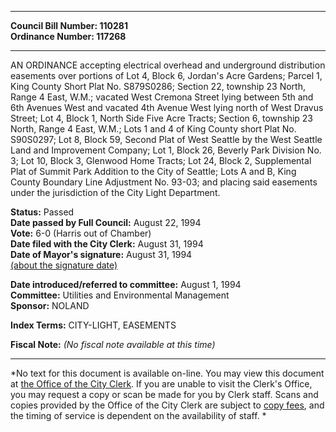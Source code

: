 * * * * *  
  
**Council Bill Number: [](#h0)[](#h2)110281**   
**Ordinance Number: 117268**  
  
* * * * *  
  
AN ORDINANCE accepting electrical overhead and underground distribution easements over portions of Lot 4, Block 6, Jordan's Acre Gardens; Parcel 1, King County Short Plat No. S879S0286; Section 22, township 23 North, Range 4 East, W.M.; vacated West Cremona Street lying between 5th and 6th Avenues West and vacated 4th Avenue West lying north of West Dravus Street; Lot 4, Block 1, North Side Five Acre Tracts; Section 6, township 23 North, Range 4 East, W.M.; Lots 1 and 4 of King County short Plat No. S90S0297; Lot 8, Block 59, Second Plat of West Seattle by the West Seattle Land and Improvement Company; Lot 1, Block 26, Beverly Park Division No. 3; Lot 10, Block 3, Glenwood Home Tracts; Lot 24, Block 2, Supplemental Plat of Summit Park Addition to the City of Seattle; Lots A and B, King County Boundary Line Adjustment No. 93-03; and placing said easements under the jurisdiction of the City Light Department.  
  
**Status:** Passed   
**Date passed by Full Council:** August 22, 1994   
**Vote:** 6-0 (Harris out of Chamber)   
**Date filed with the City Clerk:** August 31, 1994   
**Date of Mayor's signature:** August 31, 1994   
[(about the signature date)](/~public/approvaldate.htm)   
  
  
**Date introduced/referred to committee:** August 1, 1994   
**Committee:** Utilities and Environmental Management   
**Sponsor:** NOLAND   
  
**Index Terms:** CITY-LIGHT, EASEMENTS  
  
**Fiscal Note:** *(No fiscal note available at this time)*  
  
* * * * *  
  
*No text for this document is available on-line. You may view this document at [the Office of the City Clerk](http://www.seattle.gov/leg/clerk/contactUs.htm). If you are unable to visit the Clerk's Office, you may request a copy or scan be made for you by Clerk staff. Scans and copies provided by the Office of the City Clerk are subject to [copy fees](http://clerk.seattle.gov/~public/clerkfees.htm), and the timing of service is dependent on the availability of staff. *  
  
  
